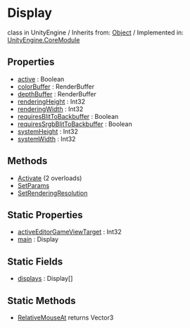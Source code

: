 # Display
class in UnityEngine
 / Inherits from: <a href="https://docs.unity3d.com/6000.2/Documentation/ScriptReference/Object.html">Object</a> / Implemented in: <a href="https://docs.unity3d.com/6000.2/Documentation/ScriptReference/UnityEngine.CoreModule.html">UnityEngine.CoreModule</a>

## Properties
- <a href="https://docs.unity3d.com/6000.2/Documentation/ScriptReference/Display-active.html">active</a> : Boolean
- <a href="https://docs.unity3d.com/6000.2/Documentation/ScriptReference/Display-colorBuffer.html">colorBuffer</a> : RenderBuffer
- <a href="https://docs.unity3d.com/6000.2/Documentation/ScriptReference/Display-depthBuffer.html">depthBuffer</a> : RenderBuffer
- <a href="https://docs.unity3d.com/6000.2/Documentation/ScriptReference/Display-renderingHeight.html">renderingHeight</a> : Int32
- <a href="https://docs.unity3d.com/6000.2/Documentation/ScriptReference/Display-renderingWidth.html">renderingWidth</a> : Int32
- <a href="https://docs.unity3d.com/6000.2/Documentation/ScriptReference/Display-requiresBlitToBackbuffer.html">requiresBlitToBackbuffer</a> : Boolean
- <a href="https://docs.unity3d.com/6000.2/Documentation/ScriptReference/Display-requiresSrgbBlitToBackbuffer.html">requiresSrgbBlitToBackbuffer</a> : Boolean
- <a href="https://docs.unity3d.com/6000.2/Documentation/ScriptReference/Display-systemHeight.html">systemHeight</a> : Int32
- <a href="https://docs.unity3d.com/6000.2/Documentation/ScriptReference/Display-systemWidth.html">systemWidth</a> : Int32

## Methods
- <a href="https://docs.unity3d.com/6000.2/Documentation/ScriptReference/Display.Activate.html">Activate</a> (2 overloads)
- <a href="https://docs.unity3d.com/6000.2/Documentation/ScriptReference/Display.SetParams.html">SetParams</a>
- <a href="https://docs.unity3d.com/6000.2/Documentation/ScriptReference/Display.SetRenderingResolution.html">SetRenderingResolution</a>

## Static Properties
- <a href="https://docs.unity3d.com/6000.2/Documentation/ScriptReference/Display-activeEditorGameViewTarget.html">activeEditorGameViewTarget</a> : Int32
- <a href="https://docs.unity3d.com/6000.2/Documentation/ScriptReference/Display-main.html">main</a> : Display

## Static Fields
- <a href="https://docs.unity3d.com/6000.2/Documentation/ScriptReference/Display-displays.html">displays</a> : Display[]

## Static Methods
- <a href="https://docs.unity3d.com/6000.2/Documentation/ScriptReference/Display.RelativeMouseAt.html">RelativeMouseAt</a> returns Vector3
